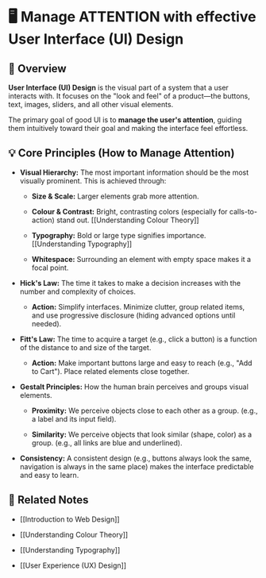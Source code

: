 # 🖥️ Manage ATTENTION with effective User Interface (UI) Design

## 📖 Overview

**User Interface (UI) Design** is the visual part of a system that a user interacts with. It focuses on the "look and feel" of a product—the buttons, text, images, sliders, and all other visual elements.

The primary goal of good UI is to **manage the user's attention**, guiding them intuitively toward their goal and making the interface feel effortless.

## 💡 Core Principles (How to Manage Attention)

- **Visual Hierarchy:** The most important information should be the most visually prominent. This is achieved through:
    
    - **Size & Scale:** Larger elements grab more attention.
        
    - **Colour & Contrast:** Bright, contrasting colors (especially for calls-to-action) stand out. [[Understanding Colour Theory]]
        
    - **Typography:** Bold or large type signifies importance. [[Understanding Typography]]
        
    - **Whitespace:** Surrounding an element with empty space makes it a focal point.
        
- **Hick's Law:** The time it takes to make a decision increases with the number and complexity of choices.
    
    - **Action:** Simplify interfaces. Minimize clutter, group related items, and use progressive disclosure (hiding advanced options until needed).
        
- **Fitt's Law:** The time to acquire a target (e.g., click a button) is a function of the distance to and size of the target.
    
    - **Action:** Make important buttons large and easy to reach (e.g., "Add to Cart"). Place related elements close together.
        
- **Gestalt Principles:** How the human brain perceives and groups visual elements.
    
    - **Proximity:** We perceive objects close to each other as a group. (e.g., a label and its input field).
        
    - **Similarity:** We perceive objects that look similar (shape, color) as a group. (e.g., all links are blue and underlined).
        
- **Consistency:** A consistent design (e.g., buttons always look the same, navigation is always in the same place) makes the interface predictable and easy to learn.
    

## 🔗 Related Notes

- [[Introduction to Web Design]]
    
- [[Understanding Colour Theory]]
    
- [[Understanding Typography]]
    
- [[User Experience (UX) Design]]